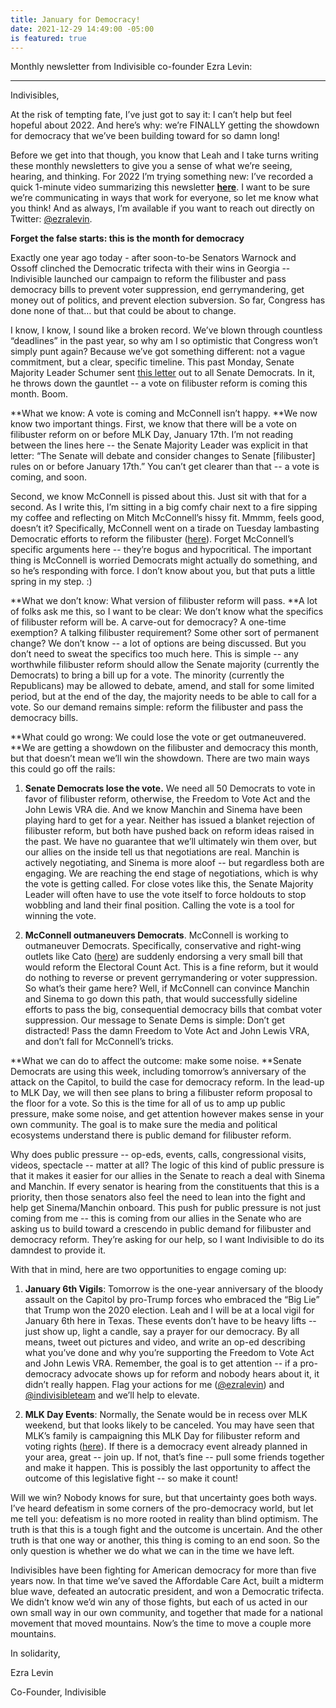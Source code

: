 ```yaml
---
title: January for Democracy!
date: 2021-12-29 14:49:00 -05:00
is featured: true
---
```


Monthly newsletter from Indivisible co-founder Ezra Levin:

---

Indivisibles,

At the risk of tempting fate, I’ve just got to say it: I can’t help but feel hopeful about 2022. And here’s why: we’re FINALLY getting the showdown for democracy that we’ve been building toward for so damn long!

Before we get into that though, you know that Leah and I take turns writing these monthly newsletters to give you a sense of what we’re seeing, hearing, and thinking. For 2022 I’m trying something new: I’ve recorded a quick 1-minute video summarizing this newsletter **[here](https://act.indivisible.org/go/582519?t=5&akid=74058%2E480654%2EsAN5eG)**. I want to be sure we’re communicating in ways that work for everyone, so let me know what you think! And as always, I’m available if you want to reach out directly on Twitter: [@ezralevin](https://act.indivisible.org/go/558175?t=6&akid=74058%2E480654%2EsAN5eG).

**Forget the false starts: this is the month for democracy**

Exactly one year ago today - after soon-to-be Senators Warnock and Ossoff clinched the Democratic trifecta with their wins in Georgia -- Indivisible launched our campaign to reform the filibuster and pass democracy bills to prevent voter suppression, end gerrymandering, get money out of politics, and prevent election subversion. So far, Congress has done none of that… but that could be about to change.

I know, I know, I sound like a broken record. We’ve blown through countless “deadlines” in the past year, so why am I so optimistic that Congress won’t simply punt again? Because we’ve got something different: not a vague commitment, but a clear, specific timeline. This past Monday, Senate Majority Leader Schumer sent [this letter](https://act.indivisible.org/go/582511?t=7&akid=74058%2E480654%2EsAN5eG) out to all Senate Democrats. In it, he throws down the gauntlet -- a vote on filibuster reform is coming this month. Boom.

**What we know: A vote is coming and McConnell isn’t happy. **We now know two important things. First, we know that there will be a vote on filibuster reform on or before MLK Day, January 17th. I’m not reading between the lines here -- the Senate Majority Leader was explicit in that letter: “The Senate will debate and consider changes to Senate \[filibuster\] rules on or before January 17th.” You can’t get clearer than that -- a vote is coming, and soon.

Second, we know McConnell is pissed about this. Just sit with that for a second. As I write this, I’m sitting in a big comfy chair next to a fire sipping my coffee and reflecting on Mitch McConnell’s hissy fit. Mmmm, feels good, doesn’t it? Specifically, McConnell went on a tirade on Tuesday lambasting Democratic efforts to reform the filibuster ([here](https://act.indivisible.org/go/582512?t=8&akid=74058%2E480654%2EsAN5eG)). Forget McConnell’s specific arguments here -- they’re bogus and hypocritical. The important thing is McConnell is worried Democrats might actually do something, and so he’s responding with force. I don’t know about you, but that puts a little spring in my step. :)

**What we don’t know: What version of filibuster reform will pass. **A lot of folks ask me this, so I want to be clear: We don’t know what the specifics of filibuster reform will be. A carve-out for democracy? A one-time exemption? A talking filibuster requirement? Some other sort of permanent change? We don’t know -- a lot of options are being discussed. But you don’t need to sweat the specifics too much here. This is simple -- any worthwhile filibuster reform should allow the Senate majority (currently the Democrats) to bring a bill up for a vote. The minority (currently the Republicans) may be allowed to debate, amend, and stall for some limited period, but at the end of the day, the majority needs to be able to call for a vote. So our demand remains simple: reform the filibuster and pass the democracy bills.

**What could go wrong: We could lose the vote or get outmaneuvered. **We are getting a showdown on the filibuster and democracy this month, but that doesn’t mean we’ll win the showdown. There are two main ways this could go off the rails:

1. **Senate Democrats lose the vote.** We need all 50 Democrats to vote in favor of filibuster reform, otherwise, the Freedom to Vote Act and the John Lewis VRA die. And we know Manchin and Sinema have been playing hard to get for a year. Neither has issued a blanket rejection of filibuster reform, but both have pushed back on reform ideas raised in the past. We have no guarantee that we’ll ultimately win them over, but our allies on the inside tell us that negotiations are real. Manchin is actively negotiating, and Sinema is more aloof -- but regardless both are engaging. We are reaching the end stage of negotiations, which is why the vote is getting called. For close votes like this, the Senate Majority Leader will often have to use the vote itself to force holdouts to stop wobbling and land their final position. Calling the vote is a tool for winning the vote.

2. **McConnell outmaneuvers Democrats**. McConnell is working to outmaneuver Democrats. Specifically, conservative and right-wing outlets like Cato ([here](https://act.indivisible.org/go/582513?t=9&akid=74058%2E480654%2EsAN5eG)) are suddenly endorsing a very small bill that would reform the Electoral Count Act. This is a fine reform, but it would do nothing to reverse or prevent gerrymandering or voter suppression. So what’s their game here? Well, if McConnell can convince Manchin and Sinema to go down this path, that would successfully sideline efforts to pass the big, consequential democracy bills that combat voter suppression. Our message to Senate Dems is simple: Don’t get distracted! Pass the damn Freedom to Vote Act and John Lewis VRA, and don’t fall for McConnell’s tricks.

**What we can do to affect the outcome: make some noise. **Senate Democrats are using this week, including tomorrow’s anniversary of the attack on the Capitol, to build the case for democracy reform. In the lead-up to MLK Day, we will then see plans to bring a filibuster reform proposal to the floor for a vote. So this is the time for all of us to amp up public pressure, make some noise, and get attention however makes sense in your own community. The goal is to make sure the media and political ecosystems understand there is public demand for filibuster reform.

Why does public pressure -- op-eds, events, calls, congressional visits, videos, spectacle -- matter at all? The logic of this kind of public pressure is that it makes it easier for our allies in the Senate to reach a deal with Sinema and Manchin. If every senator is hearing from the constituents that this is a priority, then those senators also feel the need to lean into the fight and help get Sinema/Manchin onboard. This push for public pressure is not just coming from me -- this is coming from our allies in the Senate who are asking us to build toward a crescendo in public demand for filibuster and democracy reform. They’re asking for our help, so I want Indivisible to do its damndest to provide it.

With that in mind, here are two opportunities to engage coming up:

1. **January 6th Vigils**: Tomorrow is the one-year anniversary of the bloody assault on the Capitol by pro-Trump forces who embraced the “Big Lie” that Trump won the 2020 election. Leah and I will be at a local vigil for January 6th here in Texas. These events don’t have to be heavy lifts -- just show up, light a candle, say a prayer for our democracy. By all means, tweet out pictures and video, and write an op-ed describing what you’ve done and why you’re supporting the Freedom to Vote Act and John Lewis VRA. Remember, the goal is to get attention -- if a pro-democracy advocate shows up for reform and nobody hears about it, it didn’t really happen. Flag your actions for me ([@ezralevin](https://act.indivisible.org/go/259564?t=10&akid=74058%2E480654%2EsAN5eG)) and [@indivisibleteam](https://act.indivisible.org/go/582514?t=11&akid=74058%2E480654%2EsAN5eG) and we’ll help to elevate.

2. **MLK Day Events**: Normally, the Senate would be in recess over MLK weekend, but that looks likely to be canceled. You may have seen that MLK’s family is campaigning this MLK Day for filibuster reform and voting rights ([here](https://act.indivisible.org/go/582515?t=12&akid=74058%2E480654%2EsAN5eG)). If there is a democracy event already planned in your area, great -- join up. If not, that’s fine -- pull some friends together and make it happen. This is possibly the last opportunity to affect the outcome of this legislative fight -- so make it count!

Will we win? Nobody knows for sure, but that uncertainty goes both ways. I’ve heard defeatism in some corners of the pro-democracy world, but let me tell you: defeatism is no more rooted in reality than blind optimism. The truth is that this is a tough fight and the outcome is uncertain. And the other truth is that one way or another, this thing is coming to an end soon. So the only question is whether we do what we can in the time we have left.

Indivisibles have been fighting for American democracy for more than five years now. In that time we’ve saved the Affordable Care Act, built a midterm blue wave, defeated an autocratic president, and won a Democratic trifecta. We didn’t know we’d win any of those fights, but each of us acted in our own small way in our own community, and together that made for a national movement that moved mountains. Now’s the time to move a couple more mountains.

In solidarity,

Ezra Levin

Co-Founder, Indivisible